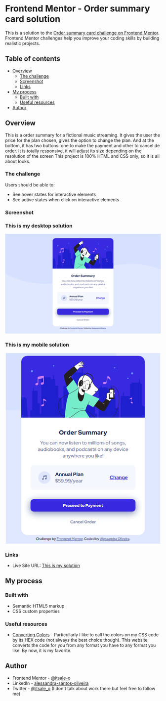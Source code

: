# Frontend Mentor - Order summary card solution

This is a solution to the [Order summary card challenge on Frontend Mentor](https://www.frontendmentor.io/challenges/order-summary-component-QlPmajDUj). Frontend Mentor challenges help you improve your coding skills by building realistic projects. 

## Table of contents

- [Overview](#overview)
  - [The challenge](#the-challenge)
  - [Screenshot](#screenshot)
  - [Links](#links)
- [My process](#my-process)
  - [Built with](#built-with)
  - [Useful resources](#useful-resources)
- [Author](#author)

## Overview

This is a order summary for a fictional music streaming. It gives the user the price for the plan chosen, gives the option to change the plan. And at the bottom, it has two buttons: one to make the payment and other to cancel de order. It is totally responsive, it will adjust its size depending on the resolution of the screen This project is 100% HTML and CSS only, so it is all about looks.

### The challenge

Users should be able to:

- See hover states for interactive elements
- See active states when click on interactive elements

### Screenshot

### This is my desktop solution

![](/images/order_summary_solution_desktop.png)

### This is my mobile solution

<div align="center">

  ![](/images/order_summary_solution_mobile.png)

</div>

### Links

- Live Site URL: [This is my solution](https://itsale-o.github.io/order-summary/)

## My process

### Built with

- Semantic HTML5 markup
- CSS custom properties

### Useful resources

- [Converting Colors](https://convertingcolors.com/) - Particullarly I like to call the colors on my CSS code by its HEX code (not always the best choice though). This website converts the code for you from any format you have to any format you like. By now, it is my favorite.

## Author

- Frontend Mentor - [@itsale-o](https://www.frontendmentor.io/profile/itsale-o)
- LinkedIn - [alessandra-santos-oliveira](https://www.linkedin.com/in/alessandra-santos-oliveira/)
- Twitter - [@itsale_o](https://www.twitter.com/itsale_o) (I don't talk about work there but feel free to follow me)
